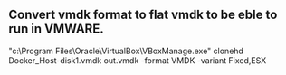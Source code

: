 ## Convert vmdk format to flat vmdk to be eble to run in VMWARE. 

"c:\Program Files\Oracle\VirtualBox\VBoxManage.exe"  clonehd Docker_Host-disk1.vmdk out.vmdk -format VMDK -variant Fixed,ESX


